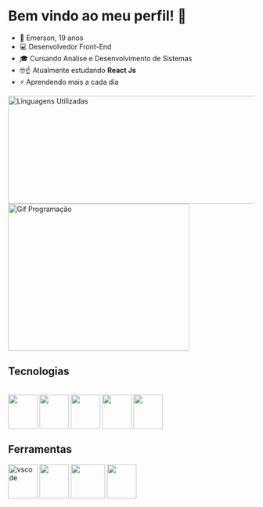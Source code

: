 # Bem vindo ao meu perfil! 🤝

- 👋 Emerson, 19 anos
- 💻 Desenvolvedor Front-End
- 🎓 Cursando Análise e Desenvolvimento de Sistemas
- 🤓☝️ Atualmente estudando **React Js**
- ⚡ Aprendendo mais a cada dia

<div>
<img src="https://github-readme-stats.vercel.app/api/top-langs/?username=emersonjuunior&layout=compact&theme=radical" alt="Linguagens Utilizadas" width="530px" height="220px" />

<img src="https://i.pinimg.com/originals/28/e6/e1/28e6e16b4eee580edadfc42452bc9d74.gif" alt="Gif Programação" width="370px" height="300px"/>

</div>

## Tecnologias

<div style="display: inline_block"><br>
<img align="center" style="margin-right: 2v;" width="60" height="70" src="https://cdn.jsdelivr.net/gh/devicons/devicon@latest/icons/html5/html5-original.svg" />

<img align="center" width="60" height ="70" src="https://cdn.jsdelivr.net/gh/devicons/devicon@latest/icons/css3/css3-original.svg" />

<img align="center" width="60" height ="70" src="https://cdn.jsdelivr.net/gh/devicons/devicon@latest/icons/javascript/javascript-original.svg" />

<img align="center" width="60" height ="70" src="https://cdn.jsdelivr.net/gh/devicons/devicon@latest/icons/sass/sass-original.svg" />

<img align="center" width="60" height ="70" src="https://cdn.jsdelivr.net/gh/devicons/devicon@latest/icons/csharp/csharp-original.svg" />

## Ferramentas

<img align="center" width="60" height ="70" src="https://cdn.jsdelivr.net/gh/devicons/devicon@latest/icons/vscode/vscode-original.svg" alt="vscode"/>

<img align="center" width="60" height ="70" src="https://cdn.jsdelivr.net/gh/devicons/devicon@latest/icons/git/git-original.svg" />

<img align="center" width="70" height="70" src="https://github.com/user-attachments/assets/e4c9ba85-b143-48a8-884a-59336b51e796" />

<img align="center" width="60" height ="70" src="https://cdn.jsdelivr.net/gh/devicons/devicon@latest/icons/visualstudio/visualstudio-original.svg" />

</div>


